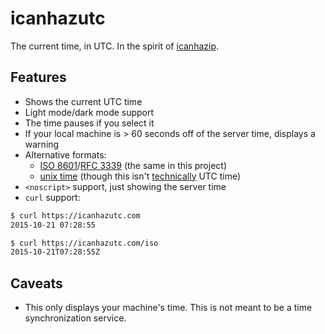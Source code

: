 # icanhazutc

The current time, in UTC. In the spirit of [icanhazip](https://icanhazip.com).

## Features

- Shows the current UTC time
- Light mode/dark mode support
- The time pauses if you select it
- If your local machine is > 60 seconds off of the server time, displays a warning
- Alternative formats:
   - [ISO 8601](https://icanhazutc.com/iso)/[RFC 3339](https://icanhazutc.com/rfc) (the same in this project)
   - [unix time](https://icanhazutc.com/unix) (though this isn't [technically](https://en.wikipedia.org/wiki/Unix_time) UTC time)
- `<noscript>` support, just showing the server time
- `curl` support:

```bash
$ curl https://icanhazutc.com
2015-10-21 07:28:55

$ curl https://icanhazutc.com/iso
2015-10-21T07:28:55Z
```

## Caveats

- This only displays your machine's time. This is not meant to be a time synchronization service.
